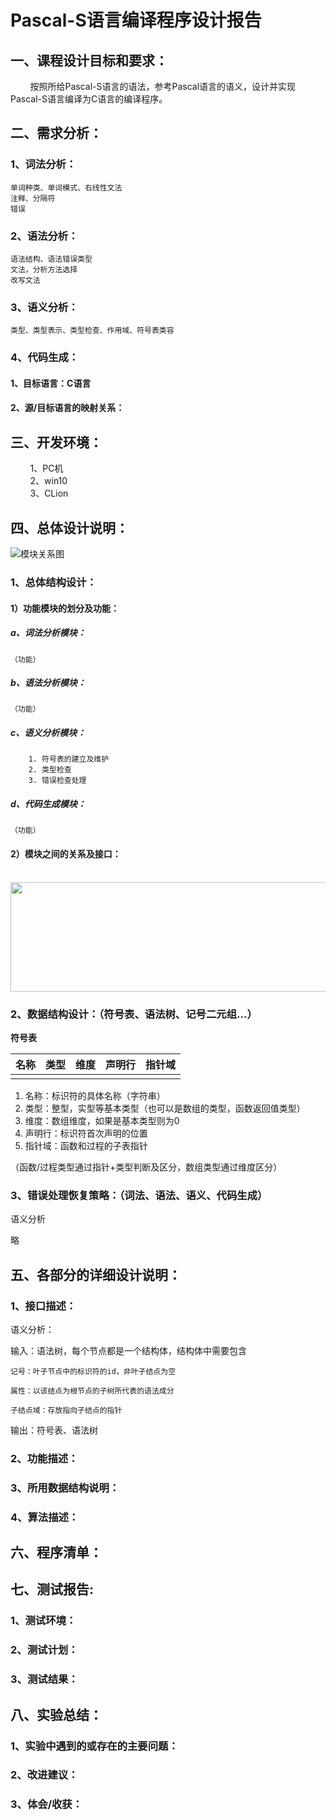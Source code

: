 # Pascal-S语言编译程序设计报告  

## 一、课程设计目标和要求：  

&#160;&#160;&#160;&#160;&#160;&#160;&#160;
按照所给Pascal-S语言的语法，参考Pascal语言的语义，设计并实现Pascal-S语言编译为C语言的编译程序。


## 二、需求分析：  

### 1、词法分析： 

    单词种类、单词模式、右线性文法  
    注释、分隔符  
    错误  

### 2、语法分析： 

    语法结构、语法错误类型  
    文法，分析方法选择  
    改写文法  

### 3、语义分析： 

    类型、类型表示、类型检查、作用域、符号表类容  

### 4、代码生成： 

#### 1、目标语言：C语言  

#### 2、源/目标语言的映射关系：  


## 三、开发环境：  

&#160;&#160;&#160;&#160;&#160;&#160;&#160;
1、PC机  
&#160;&#160;&#160;&#160;&#160;&#160;&#160;
2、win10  
&#160;&#160;&#160;&#160;&#160;&#160;&#160;
3、CLion  

## 四、总体设计说明：  
![模块关系图](模块关系图.png.png)

### 1、总体结构设计： 

####  1）功能模块的划分及功能：  

##### a、词法分析模块：  

    （功能）  

##### b、语法分析模块：  

    （功能）  

##### c、语义分析模块：  

        1. 符号表的建立及维护  
        2. 类型检查  
        3. 错误检查处理


##### d、代码生成模块：  

    （功能）

####  2）模块之间的关系及接口：  

&#160;&#160;&#160;&#160;&#160;&#160;&#160;
<img src="https://github.com/simonsheng1999/Complier_BUPT/blob/master/%E6%A8%A1%E5%9D%97%E5%85%B3%E7%B3%BB%E5%9B%BE.png" width = "700" height = "175" alt="" align=center />

### 2、数据结构设计：（符号表、语法树、记号二元组...）  

**符号表**

| 名称 | 类型 | 维度 | 声明行 | 指针域 |
| ---- | ---- | ---- | ------ | ------ |
|      |      |      |        |        |

1. 名称：标识符的具体名称（字符串）
2. 类型：整型，实型等基本类型（也可以是数组的类型，函数返回值类型）
3. 维度：数组维度，如果是基本类型则为0
4. 声明行：标识符首次声明的位置
5. 指针域：函数和过程的子表指针

（函数/过程类型通过指针+类型判断及区分，数组类型通过维度区分）

### 3、错误处理恢复策略：（词法、语法、语义、代码生成）  

语义分析

略


## 五、各部分的详细设计说明：  

### 1、接口描述： 

语义分析：

输入：语法树，每个节点都是一个结构体，结构体中需要包含

	记号：叶子节点中的标识符的id，非叶子结点为空
	
	属性：以该结点为根节点的子树所代表的语法成分
	
	子结点域：存放指向子结点的指针

输出：符号表、语法树

### 2、功能描述： 

### 3、所用数据结构说明： 

### 4、算法描述： 


## 六、程序清单：  


## 七、测试报告:  

### 1、测试环境： 

### 2、测试计划： 

### 3、测试结果： 


## 八、实验总结：  

### 1、实验中遇到的或存在的主要问题： 

### 2、改进建议： 

### 3、体会/收获：  

